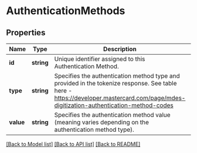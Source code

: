 # AuthenticationMethods

## Properties
Name | Type | Description | Notes
------------ | ------------- | ------------- | -------------
**id** | **string** | Unique identifier assigned to this Authentication Method. | [optional] 
**type** | **string** | Specifies the authentication method type and provided in the tokenize response.  See table here - https://developer.mastercard.com/page/mdes-digitization-authentication-method-codes | [optional] 
**value** | **string** | Specifies the authentication method value (meaning varies depending on the authentication method type). | [optional] 

[[Back to Model list]](../README.md#documentation-for-models) [[Back to API list]](../README.md#documentation-for-api-endpoints) [[Back to README]](../README.md)


